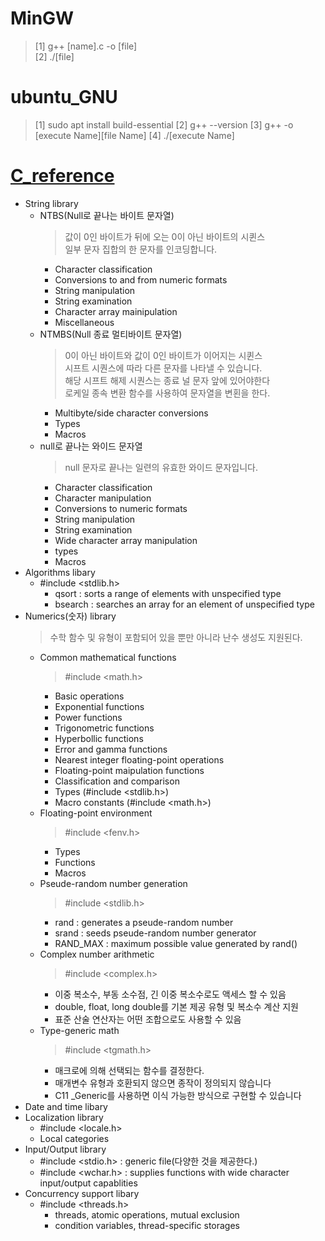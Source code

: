 # MinGW
> [1] g++ [name].c -o [file] <br>
> [2] ./[file]<br>

# ubuntu_GNU
> [1] sudo apt install build-essential
> [2] g++ --version
> [3] g++ -o [execute Name][file Name]
> [4] ./[execute Name]

# [C_reference](https://en.cppreference.com/w/c)

- String library
    - NTBS(Null로 끝나는 바이트 문자열)
        > 값이 0인 바이트가 뒤에 오는 0이 아닌 바이트의 시퀸스<br>
        > 일부 문자 집합의 한 문자를 인코딩합니다.
        - Character classification
        - Conversions to and from numeric formats
        - String manipulation
        - String examination
        - Character array mainipulation
        - Miscellaneous
    - NTMBS(Null 종료 멀티바이트 문자열)
        > 0이 아닌 바이트와 값이 0인 바이트가 이어지는 시퀸스<br>
        > 시프트 시퀀스에 따라 다른 문자를 나타낼 수 있습니다.<br>
        > 해당 시프트 해제 시퀀스는 종료 널 문자 앞에 있어야한다<br>
        > 로케일 종속 변환 함수를 사용하여 문자열을 변횐을 한다.
        - Multibyte/side character conversions
        - Types
        - Macros
    - null로 끝나는 와이드 문자열
        > null 문자로 끝나는 일련의 유효한 와이드 문자입니다.
        - Character classification
        - Character manipulation
        - Conversions to numeric formats
        - String manipulation
        - String examination
        - Wide character array manipulation
        - types
        - Macros
- Algorithms libary
    - #include <stdlib.h>
        - qsort : sorts a range of elements with unspecified type
        - bsearch : searches an array for an element of unspecified type
- Numerics(숫자) library
    > 수학 함수 및 유형이 포함되어 있을 뿐만 아니라 난수 생성도 지원된다.
    - Common mathematical functions
        > #include <math.h>
        - Basic operations
        - Exponential functions
        - Power functions
        - Trigonometric functions
        - Hyperbollic functions
        - Error and gamma functions
        - Nearest integer floating-point operations
        - Floating-point maipulation functions
        - Classification and comparison
        - Types (#include <stdlib.h>)
        - Macro constants (#include <math.h>)
    - Floating-point environment
        > #include <fenv.h>
        - Types
        - Functions
        - Macros
    - Pseude-random number generation
        > #include <stdlib.h>
        - rand : generates a pseude-random number
        - srand : seeds pseude-random number generator
        - RAND_MAX : maximum possible value generated by rand()
    - Complex number arithmetic
        > #include <complex.h>
        - 이중 복소수, 부동 소수점, 긴 이중 복소수로도 액세스 할 수 있음
        - double, float, long double를 기본 제공 유형 및 복소수 계산 지원
        - 표준 산술 연산자는 어떤 조합으로도 사용할 수 있음
    - Type-generic math
        > #include <tgmath.h>
        - 매크로에 의해 선택되는 함수를 결정한다.
        - 매개변수 유형과 호환되지 않으면 종작이 정의되지 않습니다
        - C11 _Generic를 사용하면 이식 가능한 방식으로 구현할 수 있습니다
- Date and time libary
- Localization library
    - #include <locale.h>
    - Local categories
- Input/Output library
    - #include <stdio.h> : generic file(다양한 것을 제공한다.)
    - #include <wchar.h> : supplies functions with wide character input/output capablities
- Concurrency support libary
    - #include <threads.h>
        - threads, atomic operations, mutual exclusion
        - condition variables, thread-specific storages
